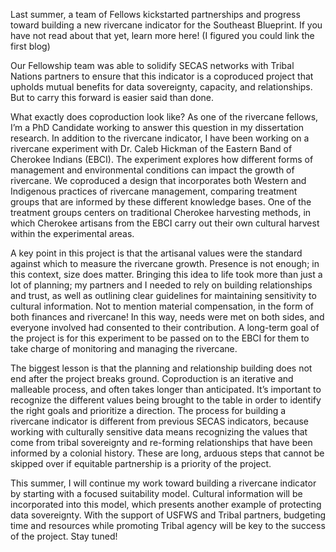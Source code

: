 Last summer, a team of Fellows kickstarted partnerships and progress toward building a new rivercane indicator for the Southeast Blueprint. If you have not read about that yet, learn more here! (I figured you could link the first blog)

Our Fellowship team was able to solidify SECAS networks with Tribal Nations partners to ensure that this indicator is a coproduced project that upholds mutual benefits for data sovereignty, capacity, and relationships. But to carry this forward is easier said than done.

What exactly does coproduction look like? As one of the rivercane fellows, I’m a PhD Candidate working to answer this question in my dissertation research. In addition to the rivercane indicator, I have been working on a rivercane experiment with Dr. Caleb Hickman of the Eastern Band of Cherokee Indians (EBCI). The experiment explores how different forms of management and environmental conditions can impact the growth of rivercane. We coproduced a design that incorporates both Western and Indigenous practices of rivercane management, comparing treatment groups that are informed by these different knowledge bases. One of the treatment groups centers on traditional Cherokee harvesting methods, in which Cherokee artisans from the EBCI carry out their own cultural harvest within the experimental areas.

A key point in this project is that the artisanal values were the standard against which to measure the rivercane growth. Presence is not enough; in this context, size does matter. Bringing this idea to life took more than just a lot of planning; my partners and I needed to rely on building relationships and trust, as well as outlining clear guidelines for maintaining sensitivity to cultural information. Not to mention material compensation, in the form of both finances and rivercane! In this way, needs were met on both sides, and everyone involved had consented to their contribution. A long-term goal of the project is for this experiment to be passed on to the EBCI for them to take charge of monitoring and managing the rivercane.

The biggest lesson is that the planning and relationship building does not end after the project breaks ground. Coproduction is an iterative and malleable process, and often takes longer than anticipated. It’s important to recognize the different values being brought to the table in order to identify the right goals and prioritize a direction. The process for building a rivercane indicator is different from previous SECAS indicators, because working with culturally sensitive data means recognizing the values that come from tribal sovereignty and re-forming relationships that have been informed by a colonial history. These are long, arduous steps that cannot be skipped over if equitable partnership is a priority of the project.

This summer, I will continue my work toward building a rivercane indicator by starting with a focused suitability model. Cultural information will be incorporated into this model, which presents another example of protecting data sovereignty. With the support of USFWS and Tribal partners, budgeting time and resources while promoting Tribal agency will be key to the success of the project. Stay tuned!